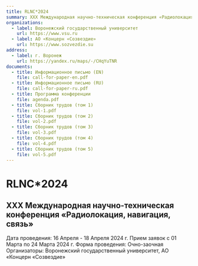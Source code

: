 ```yaml
---
title: RLNC*2024
summary: ХХХ Международная научно-техническая конференция «Радиолокация, навигация, связь»
organizations:
  - label: Воронежский государственный университет
    url: https://www.vsu.ru
  - label: АО «Концерн «Созвездие»
    url: https://www.sozvezdie.su
address:
  - label: г. Воронеж
    url: https://yandex.ru/maps/-/CHqYuTNR
documents:
  - title: Информационное письмо (EN)
    file: call-for-paper-en.pdf
  - title: Информационное письмо (RU)
    file: call-for-paper-ru.pdf
  - title: Программа конференции
    file: agenda.pdf
  - title: Сборник трудов (том 1)
    file: vol-1.pdf
  - title: Сборник трудов (том 2)
    file: vol-2.pdf
  - title: Сборник трудов (том 3)
    file: vol-3.pdf
  - title: Сборник трудов (том 4)
    file: vol-4.pdf
  - title: Сборник трудов (том 5)
    file: vol-5.pdf
---
```


# RLNC*2024

## ХХХ Международная научно-техническая конференция «Радиолокация, навигация, связь»

Дата проведения: 16 Апреля - 18 Апреля 2024 г.
Прием заявок с 01 Марта по 24 Марта 2024 г.
Форма проведения: Очно-заочная
Организаторы: Воронежский государственный университет, АО «Концерн «Созвездие»

